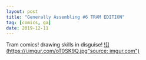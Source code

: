 ```yaml
---
layout: post
title: "Generally Assembling #6 TRAM EDITION"
tag: [comics, ga]
date: 2019-12-11
---
```

<!-- #68 -->
Tram comics! drawing skills in disguise!
[![](https://i.imgur.com/oT0SK9Q.jpg"source: imgur.com")](https://i.imgur.com/oT0SK9Q.jpg)
